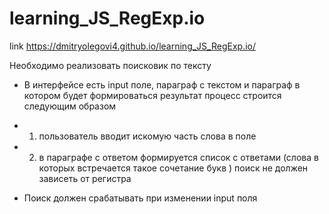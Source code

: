 # learning_JS_RegExp.io

link https://dmitryolegovi4.github.io/learning_JS_RegExp.io/

Необходимо реализовать поисковик по тексту
- В интерфейсе есть input поле, параграф с текстом и параграф в котором будет формироваться результат
процесс строится следующим образом
- 1) пользователь вводит искомую часть слова в поле
- 2) в параграфе с ответом формируется список с ответами (слова в которых встречается такое сочетание букв ) поиск не должен зависеть от регистра

 - Поиск должен срабатывать при изменении input поля
